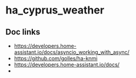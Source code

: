 # ha_cyprus_weather
## Doc links
- https://developers.home-assistant.io/docs/asyncio_working_with_async/
- https://github.com/golles/ha-knmi
- https://developers.home-assistant.io/docs/
- 
